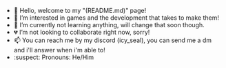- 👋 Hello, welcome to my "(README.md)" page!
- 👀 I’m interested in games and the development that takes to make them!
- 🍂 I’m currently not learning anything, will change that soon though.
- 💔 I’m not looking to collaborate right now, sorry!
- 📫 You can reach me by my discord (icy_seal), you can send me a dm and i'll answer when i'm able to!
- :suspect: Pronouns: He/Him

<!---
HeitorV1/HeitorV1 is a ✨ special ✨ repository because its `README.md` (this file) appears on your GitHub profile.
You can click the Preview link to take a look at your changes.
--->
